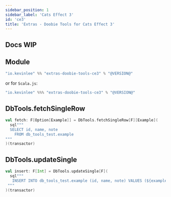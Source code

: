 ```yaml
---
sidebar_position: 1
sidebar_label: 'Cats Effect 3'
id: 'ce3'
title: 'Extras - Doobie Tools for Cats Effect 3'
---
```


## Docs WIP

## Module
```scala
"io.kevinlee" %% "extras-doobie-tools-ce3" % "@VERSION@"
```
or for `Scala.js`:
```scala
"io.kevinlee" %%% "extras-doobie-tools-ce3" % "@VERSION@"
```


## DbTools.fetchSingleRow

```scala
val fetch: F[Option[Example]] = DbTools.fetchSingleRow[F][Example](
  sql"""
  SELECT id, name, note
    FROM db_tools_test.example
"""
)(transactor)
```

## DbTools.updateSingle

```scala
val insert: F[Int] = DbTools.updateSingle[F](
  sql"""
   INSERT INTO db_tools_test.example (id, name, note) VALUES (${example.id}, ${example.name}, ${example.note})
 """
)(transactor)
```
